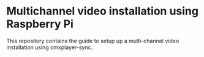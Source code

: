 # Multichannel video installation using Raspberry Pi
This repository contains the guide to setup up a multi-channel video installation using omxplayer-sync. 
